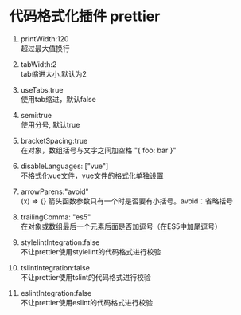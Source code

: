 # 代码格式化插件 prettier


1. printWidth:120   
超过最大值换行

2. tabWidth:2  
tab缩进大小,默认为2

3. useTabs:true   
使用tab缩进，默认false

4. semi:true     
使用分号, 默认true

5. bracketSpacing:true  
在对象，数组括号与文字之间加空格 "{ foo: bar }"

6. disableLanguages: ["vue"]    
不格式化vue文件，vue文件的格式化单独设置

7. arrowParens:"avoid"  
(x) => {} 箭头函数参数只有一个时是否要有小括号。avoid：省略括号

8. trailingComma: "es5"     
在对象或数组最后一个元素后面是否加逗号（在ES5中加尾逗号）

9. stylelintIntegration:false   
不让prettier使用stylelint的代码格式进行校验

10. tslintIntegration:false   
不让prettier使用tslint的代码格式进行校验

11. eslintIntegration:false   
不让prettier使用eslint的代码格式进行校验